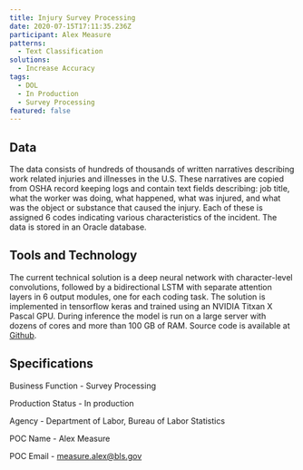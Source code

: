 ```yaml
---
title: Injury Survey Processing
date: 2020-07-15T17:11:35.236Z
participant: Alex Measure
patterns:
  - Text Classification
solutions:
  - Increase Accuracy
tags:
  - DOL
  - In Production
  - Survey Processing
featured: false
---
```

## Data

The data consists of hundreds of thousands of written narratives describing work related injuries and illnesses in the U.S. These narratives are copied from OSHA record keeping logs and contain text fields describing: job title, what the worker was doing, what happened, what was injured, and what was the object or substance that caused the injury. Each of these is assigned 6 codes indicating various characteristics of the incident. The data is stored in an Oracle database.

## Tools and Technology

The current technical solution is a deep neural network with character-level convolutions, followed by a bidirectional LSTM with separate attention layers in 6 output modules, one for each coding task. The solution is implemented in tensorflow keras and trained using an NVIDIA Titxan X Pascal GPU. During inference the model is run on a large server with dozens of cores and more than 100 GB of RAM. Source code is available at [Github](https://github.com/USDepartmentofLabor/soii_neural_autocoder). 

## Specifications

Business Function - Survey Processing

Production Status - In production

Agency - Department of Labor, Bureau of Labor Statistics

POC Name - Alex Measure

POC Email - measure.alex@bls.gov